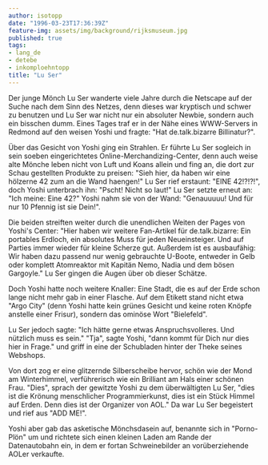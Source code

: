 ```yaml
---
author: isotopp
date: "1996-03-23T17:36:39Z"
feature-img: assets/img/background/rijksmuseum.jpg
published: true
tags:
- lang_de
- detebe
- inkomploehntopp
title: "Lu Ser"
---
```


Der junge Mönch Lu Ser wanderte viele Jahre durch die Netscape auf der Suche nach dem Sinn des Netzes,
denn dieses war kryptisch und schwer zu benutzen und Lu Ser war nicht nur ein absoluter Newbie,
sondern auch ein bisschen dumm. 
Eines Tages traf er in der Nähe eines WWW-Servers in Redmond auf den weisen Yoshi und fragte: 
"Hat de.talk.bizarre Billinatur?".

Über das Gesicht von Yoshi ging ein Strahlen.
Er führte Lu Ser sogleich in sein soeben eingerichtetes Online-Merchandizing-Center, 
denn auch weise alte Mönche leben nicht von Luft und Koans allein und fing an,
die dort zur Schau gestellten Produkte zu preisen: 
"Sieh hier, da haben wir eine hölzerne 42 zum an die Wand haengen!"
Lu Ser rief erstaunt: "EINE 42!?!?!", doch Yoshi unterbrach ihn:
"Pscht! Nicht so laut!" 
Lu Ser setzte erneut an: "Ich meine: Eine 42?"
Yoshi nahm sie von der Wand: "Genauuuuu! Und für nur 10 Pfennig ist sie Dein!".

Die beiden streiften weiter durch die unendlichen Weiten der Pages von Yoshi's Center:
"Hier haben wir weitere Fan-Artikel für de.talk.bizarre:
Ein portables Erdloch, ein absolutes Muss für jeden Neueinsteiger. 
Und auf Parties immer wieder für kleine Scherze gut.
Außerdem ist es ausbaufähig:
Wir haben dazu passend nur wenig gebrauchte U-Boote, entweder in Gelb oder komplett Atomreaktor mit Kapitän Nemo, Nadia und dem bösen Gargoyle."
Lu Ser gingen die Augen über ob dieser Schätze.

Doch Yoshi hatte noch weitere Knaller: Eine Stadt, die es auf der Erde schon lange nicht mehr gab in einer Flasche. 
Auf dem Etikett stand nicht etwa "Argo City" (denn Yoshi hatte kein grünes Gesicht und keine roten Knöpfe anstelle einer Frisur),
sondern das ominöse Wort "Bielefeld". 

Lu Ser jedoch sagte: "Ich hätte gerne etwas Anspruchsvolleres. Und nützlich muss es sein."
"Tja", sagte Yoshi, "dann kommt für Dich nur dies hier in Frage." und griff in eine der Schubladen hinter der Theke seines Webshops.

Von dort zog er eine glitzernde Silberscheibe hervor, schön wie der Mond am Winterhimmel, 
verführerisch wie ein Brilliant am Hals einer schönen Frau.
"Dies", sprach der gewitzte Yoshi zu dem überwältigten Lu Ser, "dies ist die Krönung menschlicher Programmierkunst, 
dies ist ein Stück Himmel auf Erden. 
Denn dies ist der Organizer von AOL." 
Da war Lu Ser begeistert und rief aus "ADD ME!".

Yoshi aber gab das asketische Mönchsdasein auf, benannte sich in "Porno-Plön" um
und richtete sich einen kleinen Laden am Rande der Datenautobahn ein, in dem er fortan Schweinebilder an vorüberziehende AOLer verkaufte.
